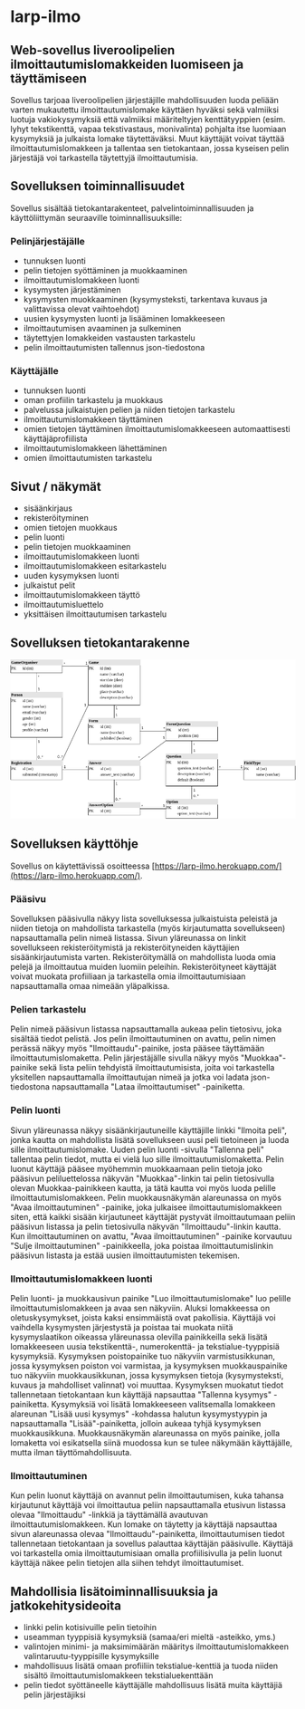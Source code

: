 # larp-ilmo

## Web-sovellus liveroolipelien ilmoittautumislomakkeiden luomiseen ja täyttämiseen

Sovellus tarjoaa liveroolipelien järjestäjille mahdollisuuden luoda peliään varten mukautettu ilmoittautumislomake käyttäen hyväksi sekä valmiiksi luotuja vakiokysymyksiä että valmiiksi määriteltyjen kenttätyyppien (esim. lyhyt tekstikenttä, vapaa tekstivastaus, monivalinta) pohjalta itse luomiaan kysymyksiä ja julkaista lomake täytettäväksi. Muut käyttäjät voivat täyttää ilmoittautumislomakkeen ja tallentaa sen tietokantaan, jossa kyseisen pelin järjestäjä voi tarkastella täytettyjä ilmoittautumisia.

## Sovelluksen toiminnallisuudet

Sovellus sisältää tietokantarakenteet, palvelintoiminnallisuuden ja käyttöliittymän seuraaville toiminnallisuuksille:

### Pelinjärjestäjälle

- tunnuksen luonti
- pelin tietojen syöttäminen ja muokkaaminen
- ilmoittautumislomakkeen luonti
- kysymysten järjestäminen
- kysymysten muokkaaminen (kysymysteksti, tarkentava kuvaus ja valittavissa olevat vaihtoehdot)
- uusien kysymysten luonti ja lisääminen lomakkeeseen 
- ilmoittautumisen avaaminen ja sulkeminen
- täytettyjen lomakkeiden vastausten tarkastelu
- pelin ilmoittautumisten tallennus json-tiedostona

### Käyttäjälle
- tunnuksen luonti
- oman profiilin tarkastelu ja muokkaus
- palvelussa julkaistujen pelien ja niiden tietojen tarkastelu
- ilmoittautumislomakkeen täyttäminen
- omien tietojen täyttäminen ilmoittautumislomakkeeseen automaattisesti käyttäjäprofiilista
- ilmoittautumislomakkeen lähettäminen
- omien ilmoittautumisten tarkastelu

## Sivut / näkymät
- sisäänkirjaus
- rekisteröityminen
- omien tietojen muokkaus
- pelin luonti
- pelin tietojen muokkaaminen
- ilmoittautumislomakkeen luonti
- ilmoittautumislomakkeen esitarkastelu
- uuden kysymyksen luonti 
- julkaistut pelit
- ilmoittautumislomakkeen täyttö
- ilmoittautumisluettelo
- yksittäisen ilmoittautumisen tarkastelu

## Sovelluksen tietokantarakenne
![Database diagram](https://github.com/vmarttil/larp-ilmo/blob/main/images/larp-ilmo_3.png)

## Sovelluksen käyttöhje

Sovellus on käytettävissä osoitteessa [https://larp-ilmo.herokuapp.com/](https://larp-ilmo.herokuapp.com/).

### Pääsivu

Sovelluksen pääsivulla näkyy lista sovelluksessa julkaistuista peleistä ja niiden tietoja on mahdollista
tarkastella (myös kirjautumatta sovellukseen) napsauttamalla pelin nimeä listassa. Sivun yläreunassa on linkit 
sovellukseen rekisteröitymistä ja rekisteröityneiden käyttäjien sisäänkirjautumista varten. Rekisteröitymällä 
on mahdollista luoda omia pelejä ja ilmoittautua muiden luomiin peleihin. Rekisteröityneet käyttäjät voivat 
muokata profiiliaan ja tarkastella omia ilmoittautumisiaan napsauttamalla omaa nimeään yläpalkissa.

### Pelien tarkastelu

Pelin nimeä pääsivun listassa napsauttamalla aukeaa pelin tietosivu, joka sisältää tiedot pelistä. Jos pelin 
ilmoittautuminen on avattu, pelin nimen perässä näkyy myös "Ilmoittaudu"-painike, josta pääsee täyttämään 
ilmoittautumislomaketta. Pelin järjestäjälle sivulla näkyy myös "Muokkaa"-painike sekä lista peliin tehdyistä 
ilmoittautumisista, joita voi tarkastella yksitellen napsauttamalla ilmoittautujan nimeä ja jotka voi ladata 
json-tiedostona napsauttamalla "Lataa ilmoittautumiset" -painiketta.

### Pelin luonti

Sivun yläreunassa näkyy sisäänkirjautuneille käyttäjille linkki "Ilmoita peli", jonka kautta on mahdollista lisätä
sovellukseen uusi peli tietoineen ja luoda sille ilmoittautumislomake. Uuden pelin luonti -sivulla "Tallenna peli" 
tallentaa pelin tiedot, mutta ei vielä luo sille ilmoittautumislomaketta. Pelin luonut käyttäjä pääsee myöhemmin 
muokkaamaan pelin tietoja joko pääsivun peliluettelossa näkyvän "Muokkaa"-linkin tai pelin tietosivulla olevan 
Muokkaa-painikkeen kautta, ja tätä kautta voi myös luoda pelille ilmoittautumislomakkeen. Pelin muokkausnäkymän 
alareunassa on myös "Avaa ilmoittautuminen" -painike, joka julkaisee ilmoittautumislomakkeen siten, että kaikki 
sisään kirjautuneet käyttäjät pystyvät ilmoittautumaan peliin pääsivun listassa ja pelin tietosivulla näkyvän 
"Ilmoittaudu"-linkin kautta. Kun ilmoittautuminen on avattu, "Avaa ilmoittautuminen" -painike korvautuu "Sulje 
ilmoittautuminen" -painikkeella, joka poistaa ilmoittautumislinkin pääsivun listasta ja estää uusien ilmoittautumisten 
tekemisen.

### Ilmoittautumislomakkeen luonti

Pelin luonti- ja muokkausivun painike "Luo ilmoittautumislomake" luo pelille ilmoittautumislomakkeen ja avaa sen
näkyviin. Aluksi lomakkeessa on oletuskysymykset, joista kaksi ensimmäistä ovat pakollisia. Käyttäjä voi vaihdella 
kysymysten järjestystä ja poistaa tai muokata niitä kysymyslaatikon oikeassa yläreunassa olevilla painikkeilla sekä
lisätä lomakkeeseen uusia tekstikenttä-, numerokenttä- ja tekstialue-tyyppisiä kysymyksiä. Kysymyksen poistopainike 
tuo näkyviin varmistusikkunan, jossa kysymyksen poiston voi varmistaa, ja kysymyksen muokkauspainike tuo näkyviin 
muokkausikkunan, jossa kysymyksen tietoja (kysymysteksti, kuvaus ja mahdolliset valinnat) voi muuttaa. Kysymyksen 
muokatut tiedot tallennetaan tietokantaan kun käyttäjä napsauttaa "Tallenna kysymys" -painiketta. Kysymyksiä voi lisätä 
lomakkeeseen valitsemalla lomakkeen alareunan "Lisää uusi kysymys" -kohdassa halutun kysymystyypin ja napsauttamalla 
"Lisää"-painiketta, jolloin aukeaa tyhjä kysymyksen muokkausikkuna. Muokkausnäkymän alareunassa on myös painike, jolla 
lomaketta voi esikatsella siinä muodossa kun se tulee näkymään käyttäjälle, mutta ilman täyttömahdollisuuta.

### Ilmoittautuminen

Kun pelin luonut käyttäjä on avannut pelin ilmoittautumisen, kuka tahansa kirjautunut käyttäjä voi ilmoittautua peliin 
napsauttamalla etusivun listassa olevaa "Ilmoittaudu" -linkkiä ja täyttämällä avautuvan ilmoittautumislomakkeen. Kun lomake 
on täytetty ja käyttäjä napsauttaa sivun alareunassa olevaa "Ilmoittaudu"-painiketta, ilmoittautumisen tiedot tallennetaan 
tietokantaan ja sovellus palauttaa käyttäjän pääsivulle. Käyttäjä voi tarkastella omia ilmoittautumisiaan omalla profiilisivulla
ja pelin luonut käyttäjä näkee pelin tietojen alla siihen tehdyt ilmoittautumiset.

## Mahdollisia lisätoiminnallisuuksia ja jatkokehitysideoita

- linkki pelin kotisivuille pelin tietoihin
- useamman tyyppisiä kysymyksiä (samaa/eri mieltä -asteikko, yms.)
- valintojen minimi- ja maksimimäärän määritys ilmoittautumislomakkeen valintaruutu-tyyppisille kysymyksille
- mahdollisuus lisätä omaan profiiliin tekstialue-kenttiä ja tuoda niiden sisältö ilmoittautumislomakkeen tekstialuekenttään
- pelin tiedot syöttäneelle käyttäjälle mahdollisuus lisätä muita käyttäjiä pelin järjestäjiksi